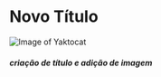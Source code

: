# Novo Título

![Image of Yaktocat](https://octodex.github.com/images/yaktocat.png)

##### criação de título e adição de imagem
